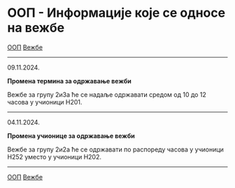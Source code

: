 # ООП - Информације које се односе на вежбе

[ООП](../../README.md) [Вежбе](../README.md)

---

09.11.2024.

**Промена термина за одржавање вежби**

Вежбе за групу 2и3а ће се надаље одржавати средом од 10 до 12 часова у учионици Н201.

---

04.11.2024.

**Промена учионице за одржавање вежби**

Вежбе за групу 2и2а ће се одржавати по распореду часова у учионици Н252 уместо у учионици Н202.

---
<!-- # Обавештења за вежбе из школске 2022/2023. године
---

### Додатни час вежби - Бојана

Додатни час вежби за групу **2и1б** ће се одржати 5. јануара у 10:00ч путем webex-a.
[Линк](https://matf.webex.com/meet/bojana_josic) за приступ.

### Вежбе последње недеље - Владан

Вежбе за групе **2и2а** и **2и2б** ће се последње недеље уместо у редовном термину одржати 27.12. у 9:15 путем webex-a (обе групе).
[Линк](https://matf.webex.com/meet/vladan_kovacevic) за приступ.

### Надокнада часа за групу 2и1а - Вукан

Надокнада за групу **2и1а** ће се одржати 18.12.2022. од 11 часова на следећем [линку](https://matf.webex.com/matf/j.php?MTID=m9279d50fb31dc5d02bc756da3efcf527).

### Отказивање часа за групу 2и1а - Вукан

Вежбе за групу **2и1а** 1.12.2022. ће бити отказане. Термин надокнаде ће бити накнадно објављен. 

### Вежбе 11.11. - Владан

Вежбе за групу **2и2а** у петак 11.11. одржаће се у термину 13:15-15:00 путем webex-а. [Линк](https://matf.webex.com/meet/vladan_kovacevic) за приступ.

### Промена термина вежби - Владан

Вежбе за групу **2и2б** уместо петком одржаваће се четвртком у термину 13:15 - 15:00 у учионици Н201.

### Отказивање вежби - Владан 

Вежбе за групе **2и2а** и **2и2б** које по распореду треба да се одрже у уторак 11.10.2022. и среду 12.10.2022. се отказују. Термин надокнаде ових вежби биће накнадно објављен.

### Померање вежби - Бојана Јошић

Вежбе за групу 2и1б код Бојане Јошић, које су по распореду требале бити одржане у среду 12.10.2022. су отказане. Надокнада ових вежби ће бити реализована у петак 14.10.2022. у периоду 19-21 у просторијама факултета у улици Светог Николе.

# Обавештења за вежбе из школске 2021/2022. године

### Померање вежби - Владан

31.12.2021 неће бити одржане вежбе за групе 2и2а и 2и2б, већ ће уместо тога (за обе групе заједно) последње вежбе бити одржане 9.1.2022. у 15:15.
По плану, последњи час посвећен је вежбању за испит, односно понављању градива, те су сва питања добродошла.

## Замена реализатора вежби

Колегу Владана ће у петак 08.10. заменити колеге Иван и Страхиња, по распореду:
- од 15 сати: Иван, линк за приступ: [https://matf.webex.com/meet/ivan_ristovic](https://matf.webex.com/meet/ivan_ristovic){:target="_blank"}
- од 17 сати: Страхиња, линк за приступ: [https://matf.webex.com/meet/strahinja_stanojevic](https://matf.webex.com/meet/strahinja_stanojevic){:target="_blank"}


# Обавештења из школске 2020/2021. године
---

## Надокнада 2. часа вежби код Филипа Видојевића

Надокнада ће бити одржана 30.10.2020. у 11 часова. 3. час ће бити одржан у редовном термину, у 19 часова.

# Обавештења из школске 2019/2020. године
---

## Страница посвећена часовима уживо

Све неопходне информације о часовима вежби уживо, као и веза до видео снимка за сваки одржан час, биће постављени на [овој страници](../casovi-uzivo/README.md).

### Промена термина вежби код Ање

27.04.2020.

Час вежби код Ање предвиђен за 29.04.2020. биће одржану 9:00, уместо у уобичајеном термину. 

### Одлагање вежби код Немање

Услед непредвиђених околности, вежбе заказане за 22.04. 18h код Немање се померају на 24.04. 18h. Извињавам се на касном јављању. Поздрав.

### Одржавање вежби у периоду вируса **COVID19**

18.03.2020.

Настава на вежбама ће кренути од **наредне седмице** услед синхронизације наставника са факултетом
и студентима поводом тренутне ситуације (исељавање из студентских домова, забрана кретања после 17 часова...).

Молимо да пратите сајт за даља обавештења.

### Одржавање вежби у периоду вируса **COVID19**

15.03.2020.

Услед тренутне ситуације поводом вируса КОВИД19, вежбе ће у наредном периоду (почев од 23.03.2020. па до појаве новог обавештења на овом месту) бити држане у дигиталном формату путем платформе [Zoom](zoom.us).

Предметни асистенти ће једном недељно у унапред познатим терминима држати час
*уживо* путем платформе [Zoom](zoom.us) где ће студенти имати прилику да слушају наставу и
постављају питања. Након тога ће видео снимак часа бити објављен на платформи
[YouTube](http://youtube.com/), а линк за час ће бити окачен заједно са материјалима као до сада.

Уколико желите да пратите часове уживо, молимо вас да инсталирате *Zoom* на вашем рачунару или
мобилном уређају:
- Инсталација на *Windows* и *Mac OS* системима: [овде](https://zoom.us/support/download)
- Подршка за *GNU/Linux* систем: [овде](https://support.zoom.us/hc/en-us/articles/204206269-Installing-Zoom-on-Linux)
- Приступ путем веб прегледача (не захтева инсталацију додатног софтвера):
	[овде](https://support.zoom.us/hc/en-us/articles/214629443-Zoom-Web-Client)

Термини за часове:
- Биљана Стојановић - Среда 13-15 часова
- Немања Мићовић - Среда 17-19 часоова
- Ања Букуров - Среда 11-13 часова
- Денис Аличић - Понедељак 11 - 13 часова

Желимо вам пуно здравља и подршке у периоду пред нама!

### Надокнада вежби за групу 2РЛ1А

09.03.2020.

Услед промена распореда и нерадних дана дошло је до кашњења са градивом за групу **2РЛ1А**.
По договору са студентима надокнада ће бити одржана у уторак 10.03.2020. од 20 до 21 час у учионици 718 и у среду 11.03.2020. од 14 до 15 часова у учионици БИМ. 

### Промена термина и учионице за групу 2РЛ1Б

09.03.2020.

Вежбе за групу 2РЛ1Б ће ове седмице (среда 11.03.2020) уместо у Јагићевој бити одржане на Студентском тргу од 15 до 17 часова у учионици ДЛАБ. 

### Надокнада вежби за 2И2Б

18.02.2020.

Услед промена распореда и нерадних дана дошло је до кашњења са градивом за групу **2и2б**.
Моле се студенти који су распоређени у групу **2и2б** да дођу ове седмице на вежбе са групом **2и1б** (петак 21.02.2020.)
од 15 до 17 часова у учионици Јаг2.

### Промена учионице

12.02.2020.

Вежбе за групе 2И1А и 2И2А биће одржане у учионици Н152 уместо у Н201.


---
# Обавештења из школске 2018/2019. године
---


05.05.2019.

Надокнада часова вежби за групу **2и2а** биће одржана у понедељак, 06. маја, од 10 до 12 часова у учионици Јаг2, пре редовног термина вежби.

---

14.04.2019.

Вежбе за групу **2и2а** у понедељак 15.04. код Растка неће бити одржане у предвиђеном термину. Термин за надокнаду биће накнадно објављен.

--- -->

[ООП](../../README.md) [Вежбе](../README.md)
